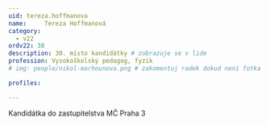 ```yaml
---
uid: tereza.hoffmanova
name:     Tereza Hoffmanová
category:
  - v22
ordv22: 30
description: 30. místo kandidátky # zobrazuje se v lide
profession: Vysokoškolský pedagog, fyzik
# img: people/nikol-marhounova.png # zakomentuj radek dokud není fotka

profiles:

---
```

Kandidátka do zastupitelstva MČ Praha 3

